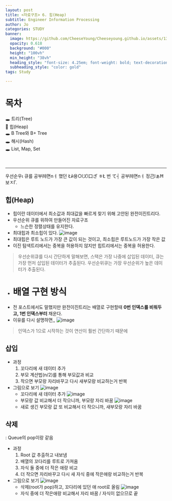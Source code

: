 ```yaml
---
layout: post
title: <자료구조> 6. 힙(Heap)
subtitle: Engineer Information Processing
author: Jo
categories: STUDY
banner:
  image: https://github.com/CheeseYoung/Cheeseyoung.github.io/assets/132384527/237d7f08-31de-49d9-8ab8-1b2a7c01e35d
  opacity: 0.618
  background: "#000"
  height: "100vh"
  min_height: "38vh"
  heading_style: "font-size: 4.25em; font-weight: bold; text-decoration: underline"
  subheading_style: "color: gold"
tags: Study

---
```


# 목차
🕳 트리(Tree) <br>
📌 힙(Heap) <br>
🕳 B Tree와 B+ Tree <br>
🕳 해시(Hash)<br>
🕳 List, Map, Set <br>

<br>
<hr>
우선순우ι 큐를 공부㈛면nㅓ 했던 Łй용○lズl口ざ ㅎŁ 번 て┤ 공부㈛면nㅓ 정己lぁĦ보ㅈΓ.<br>

## 힙(Heap)
- 힙이란 데이터에서 최소값과 최대값을 빠르게 찾기 위해 고안된 완전이진트리다.
- 우선순위 큐를 위하여 만들어진 자료구조
  - 느슨한 정렬상태를 유지한다.
- 최대힙과 최소힙이 있다.
![image](https://github.com/CheeseYoung/Cheeseyoung.github.io/assets/132384527/237d7f08-31de-49d9-8ab8-1b2a7c01e35d)
- 최대힙은 루트 노드가 가장 큰 값이 되는 것이고, 최소힙은 루트노드가 가장 작은 값
- 이진 탐색트리에서는 중복을 허용하지 않지만 힙트리에서는 중복을 허용한다.
> 우선순위큐를 다시 간단하게 말해보면, 스택은 가장 나중에 삽입된 데이터, 큐는 가장 먼저 삽입된 데이터가 추출된다.
> 우선순위큐는 가장 우선순위가 높은 데이터가 추출된다.
- # 배열 구현 방식
- 전 포스트에서도 말했지만 완전이진트리는 배열로 구현할때 <b>0번 인덱스를 비워두고, 1번 인덱스부터</b> 채운다.
- 이유를 다시 설명하면,,
![image](https://github.com/CheeseYoung/Cheeseyoung.github.io/assets/132384527/ba9b8654-24d4-4369-ab7e-6c9764c1fbb7)
> 인덱스가 1으로 시작하는 것이 연산이 훨씬 간단하기 때문에

## 삽입
- 과정
  1. 꼬다리에 새 데이터 추가
  2. 부모 계산법(n/2)를 통해 부모값과 비교
  3. 작으면 부모랑 자리바꾸고 다시 새부모랑 비교하는거 반복
- 그림으로 보기
  ![image](https://github.com/CheeseYoung/Cheeseyoung.github.io/assets/132384527/634a563a-71dd-46c0-99b4-e5d13786dd33)
  - 꼬다리에 새 데이터 추가
  ![image](https://github.com/CheeseYoung/Cheeseyoung.github.io/assets/132384527/1602de33-766a-45a8-b9f7-9027b24d6add)
  - 부모랑 값 비교해서 더 작으니까, 부모랑 자리 바꿈
  ![image](https://github.com/CheeseYoung/Cheeseyoung.github.io/assets/132384527/ae70bdfc-be08-4ea5-a245-02dcfed1304d)
  - 새로 생긴 부모랑 값 또 비교해서 더 작으니까, 새부모랑 자리 바꿈

## 삭제
: Queue의 pop이랑 같음
- 과정
  1. Root 값 추출하고 내보냄
  2. 배열의 꼬다리를 루트로 가져옴
  3. 자식 둘 중에 더 작은 애랑 비교
  4. 더 작으면 자리바꾸고 다시 새 자식 중에 작은애랑 비교하는거 반복
- 그림으로 보기
  ![image](https://github.com/CheeseYoung/Cheeseyoung.github.io/assets/132384527/1cbc42d3-2913-44d0-98c0-f1a96058779c)
  - 삭제(root가 pop)하고, 꼬다리에 있던 애 root로 올림
  ![image](https://github.com/CheeseYoung/Cheeseyoung.github.io/assets/132384527/ebed2944-265e-4053-a850-d0f58398bd1f)
  - 자식 중에 더 작은애랑 비교해서 자리 바꿈 / 자식이 없으므로 끝

    

















